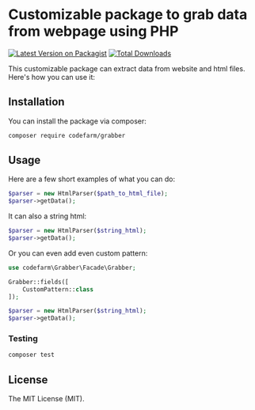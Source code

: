 # Customizable package to grab data from webpage using PHP

[![Latest Version on Packagist](https://img.shields.io/packagist/v/codefarm/grabber.svg?style=flat-square)](https://packagist.org/packages/codefarm/grabber)
[![Total Downloads](https://img.shields.io/packagist/dt/codefarm/grabber.svg?style=flat-square)](https://packagist.org/packages/codefarm/grabber)

This customizable package can extract data from website and html files. Here's how you can use it:


## Installation

You can install the package via composer:

```bash
composer require codefarm/grabber
```

## Usage

Here are a few short examples of what you can do:

``` php
$parser = new HtmlParser($path_to_html_file);
$parser->getData();
```

It can also a string html:

``` php
$parser = new HtmlParser($string_html);
$parser->getData();
```

Or you can even add even custom pattern:

``` php
use codefarm\Grabber\Facade\Grabber;

Grabber::fields([
    CustomPattern::class
]);

$parser = new HtmlParser($string_html);
$parser->getData();
```

### Testing

``` bash
composer test
```

## License

The MIT License (MIT).